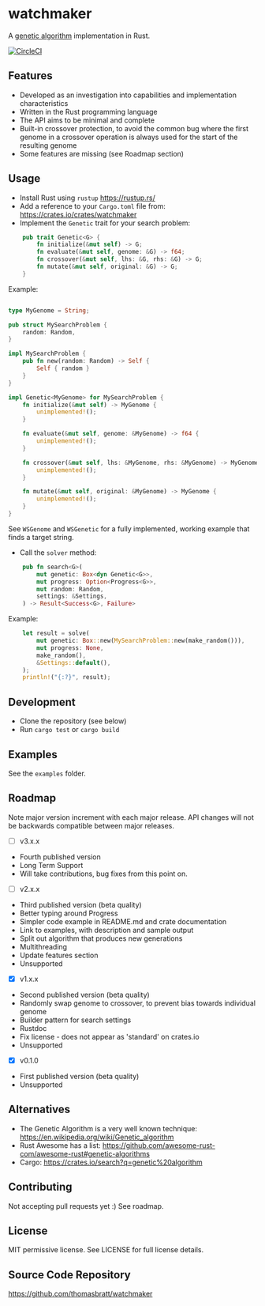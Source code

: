 # watchmaker

A [genetic algorithm](https://en.wikipedia.org/wiki/Genetic_algorithm) implementation in Rust.

[![CircleCI](https://circleci.com/gh/thomasbratt/watchmaker/tree/main.svg?style=svg)](https://circleci.com/gh/thomasbratt/watchmaker/tree/main)

## Features

* Developed as an investigation into capabilities and implementation characteristics
* Written in the Rust programming language
* The API aims to be minimal and complete
* Built-in crossover protection, to avoid the common bug where the first genome in a crossover operation is always used for the start of the resulting genome
* Some features are missing (see Roadmap section)

## Usage

* Install Rust using `rustup` <https://rustup.rs/>
* Add a reference to your `Cargo.toml` file from: <https://crates.io/crates/watchmaker>
* Implement the `Genetic` trait for your search problem:
```rust
    pub trait Genetic<G> {
        fn initialize(&mut self) -> G;
        fn evaluate(&mut self, genome: &G) -> f64;
        fn crossover(&mut self, lhs: &G, rhs: &G) -> G;
        fn mutate(&mut self, original: &G) -> G;
    }
```
Example:
```rust

type MyGenome = String;

pub struct MySearchProblem {
    random: Random,
}

impl MySearchProblem {
    pub fn new(random: Random) -> Self {
        Self { random }
    }
}

impl Genetic<MyGenome> for MySearchProblem {
    fn initialize(&mut self) -> MyGenome {
        unimplemented!();
    }

    fn evaluate(&mut self, genome: &MyGenome) -> f64 {
        unimplemented!();
    }

    fn crossover(&mut self, lhs: &MyGenome, rhs: &MyGenome) -> MyGenome {
        unimplemented!();
    }

    fn mutate(&mut self, original: &MyGenome) -> MyGenome {
        unimplemented!();
    }
}
```
See `WSGenome` and `WSGenetic` for a fully implemented, working example that finds a target string.
* Call the `solver` method:
```rust
    pub fn search<G>(
        mut genetic: Box<dyn Genetic<G>>,
        mut progress: Option<Progress<G>>,
        mut random: Random,
        settings: &Settings,
    ) -> Result<Success<G>, Failure>
```
Example:
```rust
    let result = solve(
        mut genetic: Box::new(MySearchProblem::new(make_random())),
        mut progress: None,
        make_random(),
        &Settings::default(),
    );
    println!("{:?}", result);
```

## Development

* Clone the repository (see below)
* Run `cargo test` or `cargo build`

## Examples

See the `examples` folder.

## Roadmap

Note major version increment with each major release.
API changes will not be backwards compatible between major releases.

- [ ] v3.x.x

* Fourth published version
* Long Term Support
* Will take contributions, bug fixes from this point on.

- [ ] v2.x.x

* Third published version (beta quality)
* Better typing around Progress
* Simpler code example in README.md and crate documentation
* Link to examples, with description and sample output
* Split out algorithm that produces new generations
* Multithreading
* Update features section
* Unsupported

- [x] v1.x.x

* Second published version (beta quality)
* Randomly swap genome to crossover, to prevent bias towards individual genome
* Builder pattern for search settings
* Rustdoc
* Fix license - does not appear as 'standard' on crates.io
* Unsupported

- [x] v0.1.0

* First published version (beta quality)
* Unsupported

## Alternatives

* The Genetic Algorithm is a very well known technique:
<https://en.wikipedia.org/wiki/Genetic_algorithm>
* Rust Awesome has a list: <https://github.com/awesome-rust-com/awesome-rust#genetic-algorithms>
* Cargo: <https://crates.io/search?q=genetic%20algorithm>

## Contributing

Not accepting pull requests yet :)
See roadmap.

## License

MIT permissive license. See LICENSE for full license details.

## Source Code Repository

<https://github.com/thomasbratt/watchmaker>
